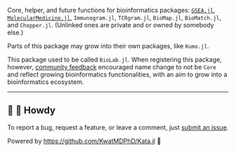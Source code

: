 Core, helper, and future functions for bioinformatics packages: [`GSEA.jl`](https://github.com/KwatMDPhD/GSEA.jl), [`MolecularMedicine.jl`](https://github.com/KwatMDPhD/MolecularMedicine.jl), `Immunogram.jl`, `TCRgram.jl`, `BioMap.jl`, `BioMatch.jl`, and `Chopper.jl`. (Unlinked ones are private and or owned by somebody else.)

Parts of this package may grow into their own packages, like `Kumo.jl`.

This package used to be called `BioLab.jl`.
When registering this package, however, [community feedback](https://github.com/JuliaRegistries/General/pull/72714#issuecomment-1329916791) encouraged name change to not be `Core` and reflect growing bioinformatics functionalities, with an aim to grow into a bioinformatics ecosystem.

---

## 👋 🤠 Howdy

To report a bug, request a feature, or leave a comment, just [submit an issue](https://github.com/KwatMDPhD/BioLab.jl/issues/new/choose).

Powered by https://github.com/KwatMDPhD/Kata.jl 🌝
